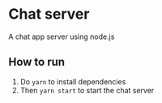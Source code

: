 # Chat server

A chat app server using node.js

## How to run

1. Do `yarn` to install dependencies
2. Then `yarn start` to start the chat server
